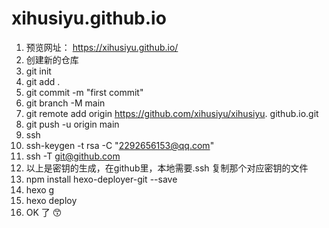 # xihusiyu.github.io
1. 预览网址： https://xihusiyu.github.io/
2. 创建新的仓库
3. git init
4. git add .
5. git commit -m  "first commit"
6. git branch -M main
7. git remote add origin https://github.com/xihusiyu/xihusiyu. github.io.git
8. git push -u origin main
9. ssh
10. ssh-keygen -t rsa -C "2292656153@qq.com"
11. ssh -T git@github.com
12. 以上是密钥的生成，在github里，本地需要.ssh 复制那个对应密钥的文件
13. npm install hexo-deployer-git --save
14. hexo g
15. hexo  deploy
16. OK 了 😙
